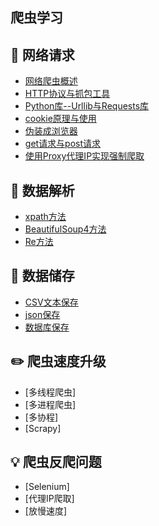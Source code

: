 ## 爬虫学习

## :watermelon: 网络请求
- [网络爬虫概述](https://github.com/KissMyLady/RobotSpiders_is_come_in/blob/master/None/1--%E7%88%AC%E8%99%AB%E6%A6%82%E8%BF%B0.md)
- [HTTP协议与抓包工具](https://github.com/KissMyLady/RobotSpiders_is_come_in/blob/master/None/HTTP协议与抓包工具.md)
- [Python库--Urllib与Requests库](https://github.com/KissMyLady/RobotSpiders_is_come_in/blob/master/None/Python库--Urllib与Requests库.md)
- [cookie原理与使用](https://github.com/KissMyLady/RobotSpiders_is_come_in/blob/master/None/cookie原理与使用.md)
- [伪装成浏览器](https://github.com/KissMyLady/RobotSpiders_is_come_in/blob/master/None/伪装成浏览器.md)
- [get请求与post请求](https://github.com/KissMyLady/RobotSpiders_is_come_in/blob/master/None/get请求与post请求.md)
- [使用Proxy代理IP实现强制爬取](https://github.com/KissMyLady/RobotSpiders_is_come_in/blob/master/None/使用Proxy代理IP实现强制爬取.md)

## :wrench:  数据解析
- [xpath方法](https://github.com/KissMyLady/RobotSpiders_is_come_in/blob/master/DataExtract/xpath方法.md)
- [BeautifulSoup4方法](https://github.com/KissMyLady/RobotSpiders_is_come_in/blob/master/DataExtract/BeautifulSoup4方法.md)
- [Re方法](https://github.com/KissMyLady/RobotSpiders_is_come_in/blob/master/DataExtract/Re方法.md)

  
## :floppy_disk: 数据储存
- [CSV文本保存](https://github.com/KissMyLady/RobotSpiders_is_come_in/blob/master/DataSave/CSV文本保存.md)
- [json保存](https://github.com/KissMyLady/RobotSpiders_is_come_in/blob/master/DataSave/json保存.md)
- [数据库保存](https://github.com/KissMyLady/RobotSpiders_is_come_in/blob/master/DataSave/数据库保存器.md)

 
## :pencil2: 爬虫速度升级
- [多线程爬虫]
- [多进程爬虫]
- [多协程]
- [Scrapy]


## :bulb: 爬虫反爬问题
- [Selenium]
- [代理IP爬取]
- [放慢速度]

